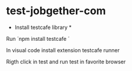 # test-jobgether-com

* Install testcafe library *

Run ´npm install testcafe ´

In visual code install extension testcafe runner 

Rigth click in test and run test in favorite browser
